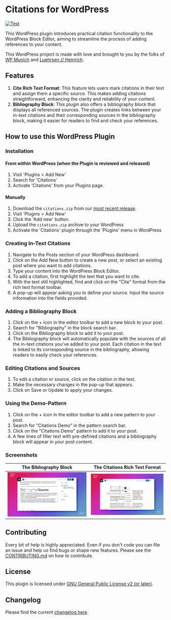 # Citations for WordPress

[![Test](../../actions/workflows/test.yml/badge.svg)](../../actions/workflows/test.yml)

This WordPress plugin introduces practical citation functionality to the WordPress Block Editor, aiming to streamline the process of adding references to your content.

This WordPress project is made with love and brought to you by the folks of [WP Munich](http://www.wp-munich.com) and [Luehrsen // Heinrich](http://www.luehrsen-heinrich.de).

## Features

1.  **Cite Rich Text Format**: This feature lets users mark citations in their text and assign them a specific source. This makes adding citations straightforward, enhancing the clarity and reliability of your content.
2.  **Bibliography Block**: This plugin also offers a bibliography block that displays all referenced sources. The plugin creates links between your in-text citations and their corresponding sources in the bibliography block, making it easier for readers to find and check your references.

## How to use this WordPress Plugin

### Installation

#### From within WordPress (when the Plugin is reviewed and released)

1. Visit \'Plugins > Add New\'
1. Search for \'Citations\'
1. Activate \'Citations\' from your Plugins page.

#### Manually

1. Download the `citations.zip` from our [most recent release](./../../releases/latest).
1. Visit \'Plugins > Add New\'
2. Click the 'Add new' button.
3. Upload the `citations.zip` archive to your WordPress
4. Activate the \'Citations\' plugin through the \'Plugins\' menu in WordPress

### Creating In-Text Citations
1. Navigate to the Posts section of your WordPress dashboard.
1. Click on the Add New button to create a new post, or select an existing post where you want to add citations.
1. Type your content into the WordPress Block Editor.
1. To add a citation, first highlight the text that you want to cite.
1. With the text still highlighted, find and click on the "Cite" format from the rich text format toolbar.
1. A pop-up will appear asking you to define your source. Input the source information into the fields provided.

### Adding a Bibliography Block
1. Click on the + icon in the editor toolbar to add a new block to your post.
1. Search for "Bibliography" in the block search bar.
1. Click on the Bibliography block to add it to your post.
1. The Bibliography block will automatically populate with the sources of all the in-text citations you've added to your post. Each citation in the text is linked to its corresponding source in the bibliography, allowing readers to easily check your references.

### Editing Citations and Sources
1. To edit a citation or source, click on the citation in the text.
1. Make the necessary changes in the pop-up that appears.
1. Click on Save or Update to apply your changes.

### Using the Demo-Pattern

1. Click on the + icon in the editor toolbar to add a new pattern to your post.
2. Search for "Citations Demo" in the pattern search bar.
3. Click on the "Citations Demo" pattern to add it to your post.
4. A few lines of filler text with pre-defined citations and a bibliography block will appear in your post content.

### Screenshots

| The Bibliography Block | The Citations Rich Text Format |
|---|---|
| ![The Bibliography Block](./.wordpress-org/screenshot-1.png) | ![The Citations Rich Text Format](./.wordpress-org/screenshot-2.png) |

## Contributing

Every bit of help is highly appreciated. Even if you don't code you can file an issue and help us find bugs or shape new features. Please see the [CONTRIBUTING.md](./CONTRIBUTING.md) on how to contribute.

## License

This plugin is licensed under [GNU General Public License v2 (or later)](./LICENSE.md).

## Changelog

Please find the current [changelog here](./../../releases).
